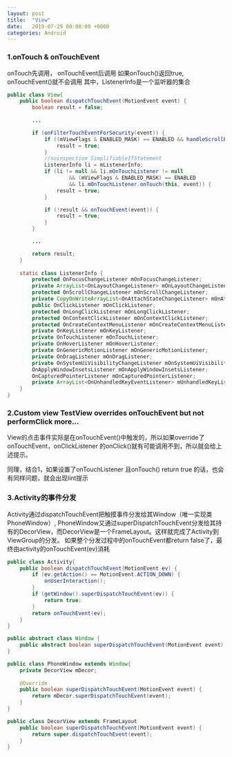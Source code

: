 ```yaml
---
layout: post
title:  "View"
date:   2019-07-29 00:00:00 +0000
categories: Android
---
```



### 1.onTouch & onTouchEvent
onTouch先调用， onTouchEvent后调用
如果onTouch()返回true, onTouchEvent()就不会调用
其中，ListenerInfo是一个监听器的集合

```java
public class View{
    public boolean dispatchTouchEvent(MotionEvent event) {
        boolean result = false;
		
		...

        if (onFilterTouchEventForSecurity(event)) {
            if ((mViewFlags & ENABLED_MASK) == ENABLED && handleScrollBarDragging(event)) {
                result = true;
            }
            //noinspection SimplifiableIfStatement
            ListenerInfo li = mListenerInfo;
            if (li != null && li.mOnTouchListener != null
                    && (mViewFlags & ENABLED_MASK) == ENABLED
                    && li.mOnTouchListener.onTouch(this, event)) {
                result = true;
            }

            if (!result && onTouchEvent(event)) {
                result = true;
            }
        }

        ...

        return result;
    }
	
	static class ListenerInfo {
        protected OnFocusChangeListener mOnFocusChangeListener;
        private ArrayList<OnLayoutChangeListener> mOnLayoutChangeListeners;
        protected OnScrollChangeListener mOnScrollChangeListener;
        private CopyOnWriteArrayList<OnAttachStateChangeListener> mOnAttachStateChangeListeners;
        public OnClickListener mOnClickListener;
        protected OnLongClickListener mOnLongClickListener;
        protected OnContextClickListener mOnContextClickListener;
        protected OnCreateContextMenuListener mOnCreateContextMenuListener;
        private OnKeyListener mOnKeyListener;
        private OnTouchListener mOnTouchListener;
        private OnHoverListener mOnHoverListener;
        private OnGenericMotionListener mOnGenericMotionListener;
        private OnDragListener mOnDragListener;
        private OnSystemUiVisibilityChangeListener mOnSystemUiVisibilityChangeListener;
        OnApplyWindowInsetsListener mOnApplyWindowInsetsListener;
        OnCapturedPointerListener mOnCapturedPointerListener;
        private ArrayList<OnUnhandledKeyEventListener> mUnhandledKeyListeners;
    }
}

```


### 2.Custom view TestView overrides onTouchEvent but not performClick more...

View的点击事件实际是在onTouchEvent()中触发的，所以如果override了onTouchEvent，onClickListener 的onClick()就有可能调用不到，所以就会给上述提示。

同理，结合1，如果设置了onTouchListener 且onTouch() return true 的话，也会有同样问题，就会出现lint提示


### 3.Activity的事件分发

Activity通过dispatchTouchEvent把触摸事件分发给其Window（唯一实现类PhoneWindow）,
PhoneWindow又通过superDispatchTouchEvent分发给其持有的DecorView，而DecorView是一个FrameLayout。这样就完成了Activity到ViewGroup的分发。
如果整个分发过程中的onTouchEvent都return false了，最终由activity的onTouchEvent(ev)消耗

```java
public class Activity{
    public boolean dispatchTouchEvent(MotionEvent ev) {
        if (ev.getAction() == MotionEvent.ACTION_DOWN) {
            onUserInteraction();
        }
        if (getWindow().superDispatchTouchEvent(ev)) {
            return true;
        }
        return onTouchEvent(ev);
    }
}

public abstract class Window {
	public abstract boolean superDispatchTouchEvent(MotionEvent event);
}

public class PhoneWindow extends Window{
	private DecorView mDecor;
    
	@Override
    public boolean superDispatchTouchEvent(MotionEvent event) {
        return mDecor.superDispatchTouchEvent(event);
    }
}

public class DecorView extends FrameLayout
    public boolean superDispatchTouchEvent(MotionEvent event) {
        return super.dispatchTouchEvent(event);
    }
}

```